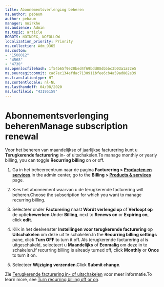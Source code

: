 ```yaml
---
title: Abonnementsverlenging beheren
ms.author: pebaum
author: pebaum
manager: mnirkhe
ms.audience: Admin
ms.topic: article
ROBOTS: NOINDEX, NOFOLLOW
localization_priority: Priority
ms.collection: Adm_O365
ms.custom:
- "1500012"
- "4568"
- "4730"
ms.openlocfilehash: 1f54b65f9e20bed4f69bdd08dbbbc3b03a1a22e5
ms.sourcegitcommit: cad7ec134efdac7130911bfee6cb4a59ad882e39
ms.translationtype: HT
ms.contentlocale: nl-NL
ms.lasthandoff: 04/08/2020
ms.locfileid: "43195159"
---
```

# <a name="manage-subscription-renewal"></a><span data-ttu-id="e12b0-102">Abonnementsverlenging beheren</span><span class="sxs-lookup"><span data-stu-id="e12b0-102">Manage subscription renewal</span></span>

<span data-ttu-id="e12b0-103">Voor het beheren van maandelijkse of jaarlijkse facturering kunt u **Terugkerende facturering** in- of uitschakelen.</span><span class="sxs-lookup"><span data-stu-id="e12b0-103">To manage monthly or yearly billing, you can toggle **Recurring billing** on or off.</span></span>

1. <span data-ttu-id="e12b0-104">Ga in het beheercentrum naar de pagina **Facturering > [Producten en services](https://go.microsoft.com/fwlink/p/?linkid=842054)**.</span><span class="sxs-lookup"><span data-stu-id="e12b0-104">In the admin center, go to the **Billing > [Products & services](https://go.microsoft.com/fwlink/p/?linkid=842054)** page.</span></span>

2. <span data-ttu-id="e12b0-105">Kies het abonnement waarvan u de terugkerende facturering wilt beheren.</span><span class="sxs-lookup"><span data-stu-id="e12b0-105">Choose the subscription for which you want to manage recurring billing.</span></span>

3. <span data-ttu-id="e12b0-106">Selecteer onder **Facturering** naast **Wordt verlengd op** of **Verloopt op** de optie**bewerken**.</span><span class="sxs-lookup"><span data-stu-id="e12b0-106">Under **Billing**, next to **Renews on** or **Expiring on**, click **edit**.</span></span>

4. <span data-ttu-id="e12b0-107">Klik in het deelvenster **Instellingen voor terugkerende facturering** op **Uitschakelen** om deze uit te schakelen.</span><span class="sxs-lookup"><span data-stu-id="e12b0-107">In the **Recurring billing settings** pane, click **Turn OFF** to turn it off.</span></span> <span data-ttu-id="e12b0-108">Als terugkerende facturering al is uitgeschakeld, selecteert u **Maandelijks** of **Eenmalig** om deze in te schakelen.</span><span class="sxs-lookup"><span data-stu-id="e12b0-108">If recurring billing is already turned off, click **Monthly** or **Once** to turn it on.</span></span>

5. <span data-ttu-id="e12b0-109">Selecteer **Wijziging verzenden**.</span><span class="sxs-lookup"><span data-stu-id="e12b0-109">Click **Submit change**.</span></span>

<span data-ttu-id="e12b0-110">Zie [Terugkerende facturering in- of uitschakelen](https://docs.microsoft.com/office365/admin/subscriptions-and-billing/renew-your-subscription#turn-recurring-billing-off-or-on) voor meer informatie.</span><span class="sxs-lookup"><span data-stu-id="e12b0-110">To learn more, see [Turn recurring billing off or on](https://docs.microsoft.com/office365/admin/subscriptions-and-billing/renew-your-subscription#turn-recurring-billing-off-or-on).</span></span>
